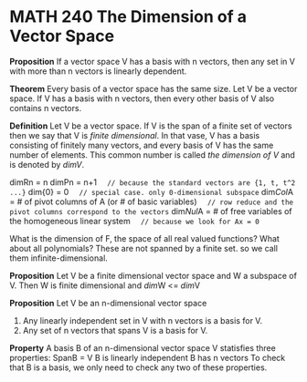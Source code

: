 # MATH 240 The Dimension of a Vector Space

**Proposition** If a vector space V has a basis with n vectors, then any set in V with more than n vectors is linearly dependent.

**Theorem** Every basis of a vector space has the same size. Let V be a vector space. If V has a basis with n vectors, then every other basis of V also contains n vectors.

**Definition** Let V be a vector space. If V is the span of a finite set of vectors then we say that V is *finite dimensional*.
In that vase, V has a basis consisting of finitely many vectors, and every basis of V has the same number of elements. This common number is called *the dimension of V* and is denoted by *dimV*.

dimRn = n
dimPn = n+1 `  // because the standard vectors are {1, t, t^2 ...}`
dim{0} = 0  `  // special case. only 0-dimensional subspace`
dim*Col*A = # of pivot columns of A (or # of basic variables) `  // row reduce and the pivot columns correspond to the vectors`
dim*Nul*A = # of free variables of the homogeneous linear system `  // because we look for Ax = 0`

What is the dimension of F, the space of all real valued functions? What about all polynomials?
These are not spanned by a finite set.
so we call them infinite-dimensional.

**Proposition** Let V be a finite dimensional vector space and W a subspace of V. Then W is finite dimensional and *dim*W <= *dim*V

**Proposition** Let V be an n-dimensional vector space
1. Any linearly independent set in V with n vectors is a basis for V.
2. Any set of n vectors that spans V is a basis for V.

**Property** A basis B of an n-dimensional vector space V statisfies three properties:
SpanB = V
B is linearly independent
B has n vectors
To check that B is a basis, we only need to check any two of these properties.
